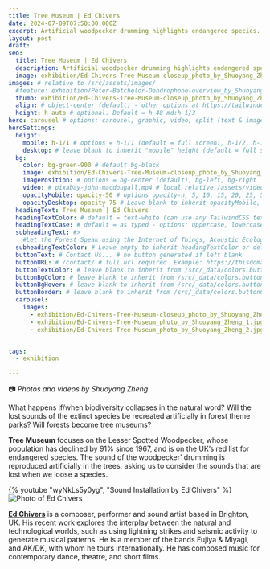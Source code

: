 ```yaml
---
title: Tree Museum | Ed Chivers
date: 2024-07-09T07:50:00.000Z
excerpt: Artificial woodpecker drumming highlights endangered species.
layout: post
draft:
seo:
  title: Tree Museum | Ed Chivers
  description: Artificial woodpecker drumming highlights endangered species.
  image: exhibition/Ed-Chivers-Tree-Museum-closeup_photo_by_Shuoyang_Zheng.jpg
images: # relative to /src/assets/images/
  #feature: exhibition/Peter-Batchelor-Dendrophone-overview_by_Shuoyang_Zheng.jpg
  thumb: exhibition/Ed-Chivers-Tree-Museum-closeup_photo_by_Shuoyang_Zheng.jpg
  align: # object-center (default) - other options at https://tailwindcss.com/docs/object-position
  height: h-auto # optional. Default = h-48 md:h-1/3
hero: carousel # options: carousel, graphic, video, split (text & image)
heroSettings:
  height:
    mobile: h-1/1 # options = h-1/1 (default = full screen), h-1/2, h-1/3, h-3/4, h-9/10, h-48 (12rem, 192px), h-56 (14rem, 224px), h-64 (16rem, 256px)
    desktop: # leave blank to inherit "mobile" height (default = full screen)
  bg:
    color: bg-green-900 # default bg-black
    image: exhibition/Ed-Chivers-Tree-Museum-closeup_photo_by_Shuoyang_Zheng.jpg # relative to /assets/images/
    imagePosition: # options = bg-center (default), bg-left, bg-right
    video: # pixabay-john-macdougall.mp4 # local relative /assets/video/, or full https://... if remote?
    opacityMobile: opacity-50 # options opacity-n, 5, 10, 15, 20, 25, 50, 75, 100 (default)
    opacityDesktop: opacity-75 # Leave blank to inherit opacityMobile, use same options as opacityMobile
  headingText: Tree Museum | Ed Chivers
  headingTextColor: # default = text-white (can use any TailwindCSS text-[color]-[xxx])
  headingTextCase: # default = as typed - options: uppercase, lowercase, capitalize
  subheadingText: #>
    #Let the Forest Speak using the Internet of Things, Acoustic Ecology and Creative AI<br /><span style="color:grey">AHRC-funded project (2023-25) : AH/X011585/1</span>
  subheadingTextColor: # Leave empty to inherit headingTextColor or default (text-white) or use any text-[color]-[xxx]
  buttonText: # Contact Us... # no button generated if left blank
  buttonURL: # /contact/ # full url required. Example: https://thisdomain.com/somepage/
  buttonTextColor: # leave blank to inherit from /src/_data/colors.buttonCustom or buttonDefault
  buttonBgColor: # leave blank to inherit from /src/_data/colors.buttonCustom.bg or buttonDefault.bg
  buttonBgHover: # leave blank to inherit from /src/_data/colors.buttonCustom.bgHover or buttonDefault.bgHover
  buttonBorder: # leave blank to inherit from /src/_data/colors.buttonCustom.border or buttonDefault.border
  carousel:
    images:
      - exhibition/Ed-Chivers-Tree-Museum-closeup_photo_by_Shuoyang_Zheng.jpg
      - exhibition/Ed-Chivers-Tree-Museum_photo_by_Shuoyang_Zheng_1.jpg 
      - exhibition/Ed-Chivers-Tree-Museum_photo_by_Shuoyang_Zheng_2.jpg      


tags:
  - exhibition

---
```


:camera: *Photos and videos by Shuoyang Zheng*


What happens if/when biodiversity collapses in the natural word? Will the lost sounds of the extinct species be recreated artificially in forest theme parks? Will forests become tree museums? 

**Tree Museum** focuses on the Lesser Spotted Woodpecker, whose population has declined by 91% since 1967, and is on the UK’s red list for endangered species. The sound of the woodpecker’ drumming is reproduced artificially in the trees, asking us to consider the sounds that are lost when we loose a species. 

<div class="mt-4 mb-4">
{% youtube "wyNkLs5y0yg", "Sound Installation by Ed Chivers" %}
</div>

<div class="bg-gray-200 p-4 mt-4">

<img class="h-48 rounded-full mt-2 mr-2 float-left " src="/assets/images/authors/ed-chivers.jpg" alt="Photo of Ed Chivers">

<br />

[**Ed Chivers**](/2024/05/08/meet-the-artists-ed-chivers/) is a composer, performer and sound artist based in Brighton, UK. His recent work explores the interplay between the natural and technological worlds, such as using lightning strikes and seismic activity to generate musical patterns. He is a member of the bands Fujiya & Miyagi, and AK/DK, with whom he tours internationally. He has composed music for contemporary dance, theatre, and short films.

<br />
<br />
<br />


</div>







